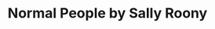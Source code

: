 ---
title: Normal People by Sally Roony
categories: [Fiction Literature,Romance Novel]
tags: [Ireland,Story,Graham Greene,⭐☆☆☆☆☆☆☆☆☆ 1/10]
---